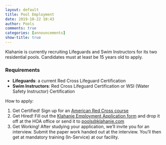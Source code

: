 ```yaml
---
layout: default
title: Pool Employment
date: 2019-10-22 10:43
author: Pools
comments: true
categories: [announcements]
show-title: true
---
```

Klahanie is currently recruiting Lifeguards and Swim Instructors for its two residential pools. Candidates must at least be 15 years old to apply.

### Requirements

* **Lifeguards**: a current Red Cross Lifeguard Certification 
* **Swim Instructors**: Red Cross Lifeguard Certification or WSI (Water Safety Instructor) Certification

How to apply:
1. Get Certified! Sign up for an [American Red Cross course](https://www.redcross.org/take-a-class/lifeguarding/lifeguard-training/lifeguard-certification)
2. Get Hired! Fill out the [Klahanie Employment Application form]({{site.url}}/files/Employment-Application-r.2019-new.pdf) and drop it off at the HOA office or send it to [pools@klahanie.com](mailto:pools@klahanie.com)
3. Get Working! After studying your application, we’ll invite you for an interview. Submit the paper work handed out at the interview. You’ll then get at mandatory training (In-Service) at our facility.

